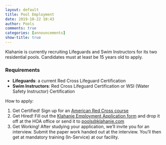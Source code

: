 ```yaml
---
layout: default
title: Pool Employment
date: 2019-10-22 10:43
author: Pools
comments: true
categories: [announcements]
show-title: true
---
```

Klahanie is currently recruiting Lifeguards and Swim Instructors for its two residential pools. Candidates must at least be 15 years old to apply.

### Requirements

* **Lifeguards**: a current Red Cross Lifeguard Certification 
* **Swim Instructors**: Red Cross Lifeguard Certification or WSI (Water Safety Instructor) Certification

How to apply:
1. Get Certified! Sign up for an [American Red Cross course](https://www.redcross.org/take-a-class/lifeguarding/lifeguard-training/lifeguard-certification)
2. Get Hired! Fill out the [Klahanie Employment Application form]({{site.url}}/files/Employment-Application-r.2019-new.pdf) and drop it off at the HOA office or send it to [pools@klahanie.com](mailto:pools@klahanie.com)
3. Get Working! After studying your application, we’ll invite you for an interview. Submit the paper work handed out at the interview. You’ll then get at mandatory training (In-Service) at our facility.

